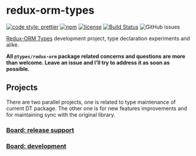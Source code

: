 # redux-orm-types

[![code style: prettier](https://img.shields.io/badge/code_style-prettier-ff69b4.svg?style=flat-square)](https://github.com/prettier/prettier)
[![npm](https://img.shields.io/npm/v/@types/redux-orm.svg?color=green&style=popout-square)](https://www.npmjs.com/package/@types/redux-orm)
[![license](https://img.shields.io/github/license/tomasz-zablocki/redux-orm-types.svg?color=orange&style=flat-square)](https://github.com/tomasz-zablocki/redux-orm-types/blob/master/LICENSE)
[![Build Status](https://travis-ci.org/tomasz-zablocki/redux-orm-types.svg?branch=master)](https://travis-ci.org/tomasz-zablocki/redux-orm-types)
![GitHub issues](https://img.shields.io/github/issues/tomasz-zablocki/redux-orm-types.svg?color=darkmagenta&style=flat-square)

[Redux-ORM Types](https://www.npmjs.com/package/@types/redux-orm) development project, type declaration experiments and alike.

**All `@types/redux-orm` package related concerns and questions are more than welcome.
Leave an issue and I'll try to address it as soon as possible.**

## Projects 

There are two parallel projects, one is related to type maintenance of current DT package. The other one is for new features improvements and for maintaining sync with the original library. 

### [Board: release support](https://github.com/users/tomasz-zablocki/projects/1)
### [Board: development](https://github.com/users/tomasz-zablocki/projects/2)
